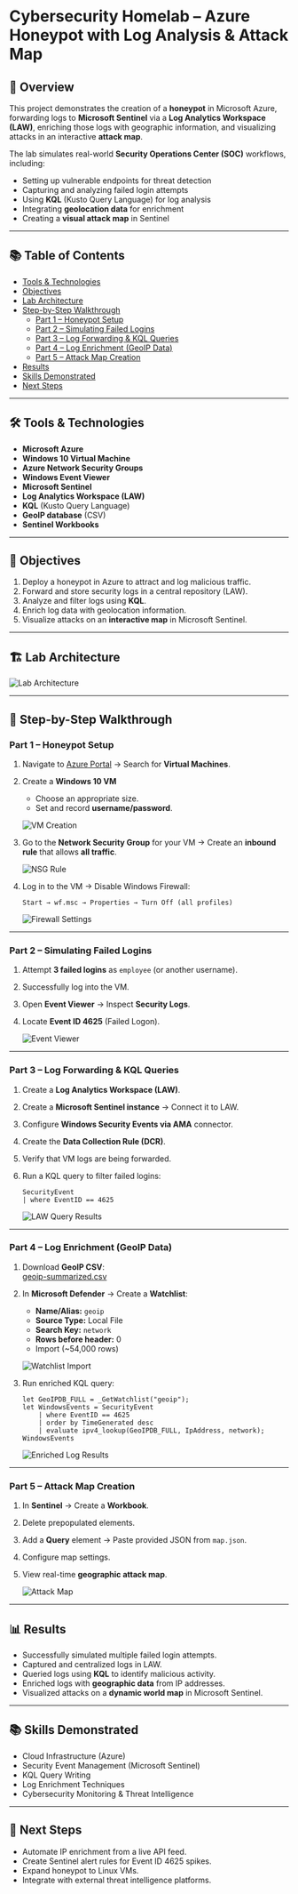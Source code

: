 # Cybersecurity Homelab – Azure Honeypot with Log Analysis & Attack Map

## 📌 Overview
This project demonstrates the creation of a **honeypot** in Microsoft Azure, forwarding logs to **Microsoft Sentinel** via a **Log Analytics Workspace (LAW)**, enriching those logs with geographic information, and visualizing attacks in an interactive **attack map**.  

The lab simulates real-world **Security Operations Center (SOC)** workflows, including:
- Setting up vulnerable endpoints for threat detection
- Capturing and analyzing failed login attempts
- Using **KQL** (Kusto Query Language) for log analysis
- Integrating **geolocation data** for enrichment
- Creating a **visual attack map** in Sentinel

---

## 📚 Table of Contents
- [Tools & Technologies](#-tools--technologies)
- [Objectives](#-objectives)
- [Lab Architecture](#-lab-architecture)
- [Step-by-Step Walkthrough](#-step-by-step-walkthrough)
  - [Part 1 – Honeypot Setup](#part-1--honeypot-setup)
  - [Part 2 – Simulating Failed Logins](#part-2--simulating-failed-logins)
  - [Part 3 – Log Forwarding & KQL Queries](#part-3--log-forwarding--kql-queries)
  - [Part 4 – Log Enrichment (GeoIP Data)](#part-4--log-enrichment-geoip-data)
  - [Part 5 – Attack Map Creation](#part-5--attack-map-creation)
- [Results](#-results)
- [Skills Demonstrated](#-skills-demonstrated)
- [Next Steps](#-next-steps)

---

## 🛠 Tools & Technologies
- **Microsoft Azure**
- **Windows 10 Virtual Machine**
- **Azure Network Security Groups**
- **Windows Event Viewer**
- **Microsoft Sentinel**
- **Log Analytics Workspace (LAW)**
- **KQL** (Kusto Query Language)
- **GeoIP database** (CSV)
- **Sentinel Workbooks**

---

## 🎯 Objectives
1. Deploy a honeypot in Azure to attract and log malicious traffic.
2. Forward and store security logs in a central repository (LAW).
3. Analyze and filter logs using **KQL**.
4. Enrich log data with geolocation information.
5. Visualize attacks on an **interactive map** in Microsoft Sentinel.

---

## 🏗 Lab Architecture
![Lab Architecture](SOC%20SIMULATOR%20%2B%20SIEM%20PICTURES/Lab_Architecture.png)

---

## 📖 Step-by-Step Walkthrough

### Part 1 – Honeypot Setup
1. Navigate to [Azure Portal](https://portal.azure.com) → Search for **Virtual Machines**.
2. Create a **Windows 10 VM**  
   - Choose an appropriate size.  
   - Set and record **username/password**.  

   ![VM Creation](SOC%20SIMULATOR%20%2B%20SIEM%20PICTURES/VM_Creation.png)

3. Go to the **Network Security Group** for your VM → Create an **inbound rule** that allows **all traffic**.
   
   ![NSG Rule](SOC%20SIMULATOR%20%2B%20SIEM%20PICTURES/NSG_Rule.png)

4. Log in to the VM → Disable Windows Firewall:  
   ```
   Start → wf.msc → Properties → Turn Off (all profiles)
   ```

   ![Firewall Settings](SOC%20SIMULATOR%20%2B%20SIEM%20PICTURES/Firewall_Settings.png)

---

### Part 2 – Simulating Failed Logins
1. Attempt **3 failed logins** as `employee` (or another username).
2. Successfully log into the VM.
3. Open **Event Viewer** → Inspect **Security Logs**.
4. Locate **Event ID 4625** (Failed Logon).
   
   ![Event Viewer](SOC%20SIMULATOR%20%2B%20SIEM%20PICTURES/Event_Viewer.png)

---

### Part 3 – Log Forwarding & KQL Queries
1. Create a **Log Analytics Workspace (LAW)**.
2. Create a **Microsoft Sentinel instance** → Connect it to LAW.
3. Configure **Windows Security Events via AMA** connector.
4. Create the **Data Collection Rule (DCR)**.
5. Verify that VM logs are being forwarded.
6. Run a KQL query to filter failed logins:
   ```kql
   SecurityEvent
   | where EventID == 4625
   ```

   ![LAW Query Results](SOC%20SIMULATOR%20%2B%20SIEM%20PICTURES/LAW_Query_Results.png)

---

### Part 4 – Log Enrichment (GeoIP Data)
1. Download **GeoIP CSV**:  
   [geoip-summarized.csv](https://raw.githubusercontent.com/joshmadakor1/lognpacific-public/refs/heads/main/misc/geoip-summarized.csv)
   
2. In **Microsoft Defender** → Create a **Watchlist**:
   - **Name/Alias:** `geoip`  
   - **Source Type:** Local File  
   - **Search Key:** `network`  
   - **Rows before header:** 0  
   - Import (~54,000 rows)
   
   ![Watchlist Import](SOC%20SIMULATOR%20%2B%20SIEM%20PICTURES/Watchlist_Import.png)

3. Run enriched KQL query:
   ```kql
   let GeoIPDB_FULL = _GetWatchlist("geoip");
   let WindowsEvents = SecurityEvent
       | where EventID == 4625
       | order by TimeGenerated desc
       | evaluate ipv4_lookup(GeoIPDB_FULL, IpAddress, network);
   WindowsEvents
   ```

   ![Enriched Log Results](SOC%20SIMULATOR%20%2B%20SIEM%20PICTURES/Enriched_Log_Results.png)

---

### Part 5 – Attack Map Creation
1. In **Sentinel** → Create a **Workbook**.
2. Delete prepopulated elements.
3. Add a **Query** element → Paste provided JSON from `map.json`.
4. Configure map settings.
5. View real-time **geographic attack map**.
   
   ![Attack Map](SOC%20SIMULATOR%20%2B%20SIEM%20PICTURES/Attack_Map.png)

---

## 📊 Results
- Successfully simulated multiple failed login attempts.
- Captured and centralized logs in LAW.
- Queried logs using **KQL** to identify malicious activity.
- Enriched logs with **geographic data** from IP addresses.
- Visualized attacks on a **dynamic world map** in Microsoft Sentinel.

---

## 📚 Skills Demonstrated
- Cloud Infrastructure (Azure)
- Security Event Management (Microsoft Sentinel)
- KQL Query Writing
- Log Enrichment Techniques
- Cybersecurity Monitoring & Threat Intelligence

---

## 🚀 Next Steps
- Automate IP enrichment from a live API feed.
- Create Sentinel alert rules for Event ID 4625 spikes.
- Expand honeypot to Linux VMs.
- Integrate with external threat intelligence platforms.
